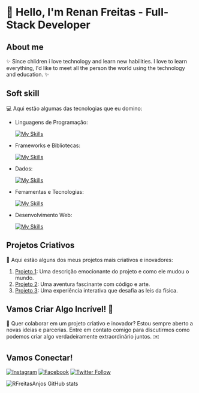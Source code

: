 # 🚀 Hello, I'm Renan Freitas - Full-Stack Developer 

## About me

✨ Since chlidren i love technology and learn new habilities. I love to learn everything, I'd like to meet all the person the world using the technology and education. ✨

## Soft skill

💻 Aqui estão algumas das tecnologias que eu domino:

-  Linguagens de Programação: 

    [![My Skills](https://skillicons.dev/icons?i=java,javascript,python,cs,ts)](https://skillicons.dev)
- Frameworks e Bibliotecas: 

    [![My Skills](https://skillicons.dev/icons?i=spring,react,dotnet,nestjs)](https://skillicons.dev)
- Dados: 

    [![My Skills](https://skillicons.dev/icons?i=mysql,mongo,postgres,firebase)](https://skillicons.dev)
- Ferramentas e Tecnologias: 

    [![My Skills](https://skillicons.dev/icons?i=git,github,visualstudio,eclipse)](https://skillicons.dev)
- Desenvolvimento Web:

    [![My Skills](https://skillicons.dev/icons?i=html,css,angular,tailwind,bootstrap)](https://skillicons.dev) 
## Projetos Criativos

🎨 Aqui estão alguns dos meus projetos mais criativos e inovadores:

1. [Projeto 1](https://github.com/RFreitasAnjos/botWhatsApp): Uma descrição emocionante do projeto e como ele mudou o mundo.
2. [Projeto 2](https://github.com/RFreitasAnjos/Auth-Google): Uma aventura fascinante com código e arte.
3. [Projeto 3](https://github.com/RFreitasAnjos/oxefood-api-renan): Uma experiência interativa que desafia as leis da física.

## Vamos Criar Algo Incrível! 💫

💬 Quer colaborar em um projeto criativo e inovador? Estou sempre aberto a novas ideias e parcerias. Entre em contato comigo para discutirmos como podemos criar algo verdadeiramente extraordinário juntos. ✉️

## Vamos Conectar!

[![Instagram](https://img.shields.io/badge/-p.yxis-purple?style=flat-square&logo=Instagram&logoColor=white&link={Link})]({Link})
[![Facebook](https://img.shields.io/badge/-RenanFreitas-blue?style=flat-square&logo=Facebook&logoColor=white&link={Link})]({Link})
[![Twitter Follow](https://img.shields.io/twitter/follow/copodabk?style=social)]({Link})

![RFreitasAnjos GitHub stats](https://github-readme-stats.vercel.app/api?username=RFreitasAnjos\&rank_icon=percentile)
